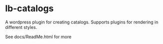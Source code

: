 lb-catalogs
===========

A wordpress plugin for creating catalogs. Supports plugins for rendering in different styles.

See docs/ReadMe.html for more

